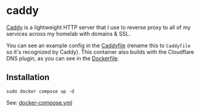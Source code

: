 # caddy

[Caddy](https://caddyserver.com/) is a lightweight HTTP server that I use to reverse proxy to all of my services across my homelab with domains & SSL.

You can see an example config in the [Caddyfile](./Caddyfile.example) (rename this to `Caddyfile` so it's recognized by Caddy). This container also builds with the Cloudflare DNS plugin, as you can see in the [Dockerfile](./dockerfile).

## Installation

```
sudo docker compose up -d
```

See: [docker-compose.yml](./docker-compose.yml)
